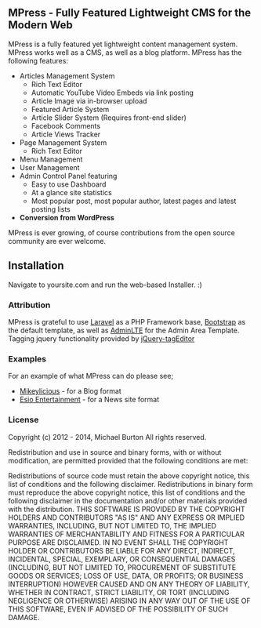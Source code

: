 ## MPress - Fully Featured Lightweight CMS for the Modern Web

MPress is a fully featured yet lightweight content management system. MPress works well as a CMS, as well as a blog platform. MPress has the following features:

* Articles Management System
    * Rich Text Editor
    * Automatic YouTube Video Embeds via link posting
    * Article Image via in-browser upload
    * Featured Article System
    * Article Slider System (Requires front-end slider)
    * Facebook Comments
    * Article Views Tracker
* Page Management System
    * Rich Text Editor
* Menu Management
* User Management
* Admin Control Panel featuring
    * Easy to use Dashboard
    * At a glance site statistics
    * Most popular post, most popular author, latest pages and latest posting lists
* **Conversion from WordPress**

MPress is ever growing, of course contributions from the open source community are ever welcome.

## Installation

Navigate to yoursite.com and run the web-based Installer. :)

### Attribution

MPress is grateful to use [Laravel](https://github.com/laravel/laravel) as a PHP Framework base, [Bootstrap](https://github.com/twbs/bootstrap) as the default template, as well as [AdminLTE](https://github.com/almasaeed2010/AdminLTE) for the Admin Area Template. Tagging jquery functionality provided by [jQuery-tagEditor](https://github.com/Pixabay/jQuery-tagEditor)


### Examples

For an example of what MPress can do please see; 

* [Mikeylicious](http://mikeylicio.us) - for a Blog format
* [Esio Entertainment](http://esioentertainment.com) - for a News site format

### License

Copyright (c) 2012 - 2014, Michael Burton All rights reserved.

Redistribution and use in source and binary forms, with or without modification, are permitted provided that the following conditions are met:

Redistributions of source code must retain the above copyright notice, this list of conditions and the following disclaimer. Redistributions in binary form must reproduce the above copyright notice, this list of conditions and the following disclaimer in the documentation and/or other materials provided with the distribution. THIS SOFTWARE IS PROVIDED BY THE COPYRIGHT HOLDERS AND CONTRIBUTORS "AS IS" AND ANY EXPRESS OR IMPLIED WARRANTIES, INCLUDING, BUT NOT LIMITED TO, THE IMPLIED WARRANTIES OF MERCHANTABILITY AND FITNESS FOR A PARTICULAR PURPOSE ARE DISCLAIMED. IN NO EVENT SHALL THE COPYRIGHT HOLDER OR CONTRIBUTORS BE LIABLE FOR ANY DIRECT, INDIRECT, INCIDENTAL, SPECIAL, EXEMPLARY, OR CONSEQUENTIAL DAMAGES (INCLUDING, BUT NOT LIMITED TO, PROCUREMENT OF SUBSTITUTE GOODS OR SERVICES; LOSS OF USE, DATA, OR PROFITS; OR BUSINESS INTERRUPTION) HOWEVER CAUSED AND ON ANY THEORY OF LIABILITY, WHETHER IN CONTRACT, STRICT LIABILITY, OR TORT (INCLUDING NEGLIGENCE OR OTHERWISE) ARISING IN ANY WAY OUT OF THE USE OF THIS SOFTWARE, EVEN IF ADVISED OF THE POSSIBILITY OF SUCH DAMAGE.
